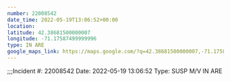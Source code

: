 ```yaml
---
number: 22008542
date_time: 2022-05-19T13:06:52+00:00
location: 
latitude: 42.38681500000007
longitude: -71.17587499999996
type: IN ARE
google_maps_link: https://maps.google.com/?q=42.38681500000007,-71.17587499999996
---
```


;;;Incident #: 22008542  Date: 2022-05-19 13:06:52   Type: SUSP M/V IN ARE
